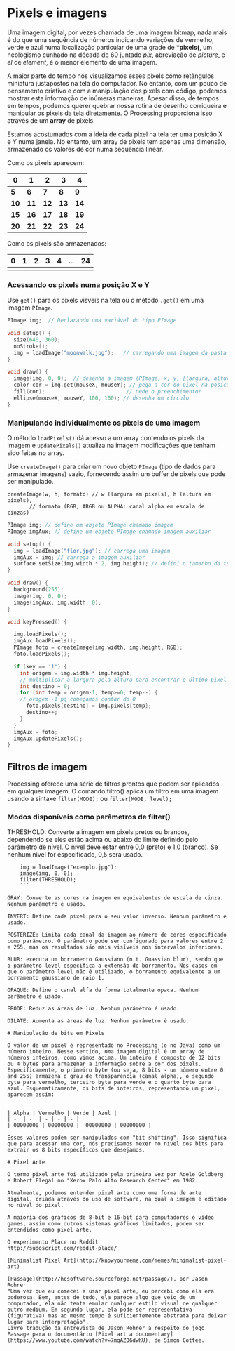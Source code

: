 # Pixels e imagens

Uma imagem digital, por vezes chamada de uma imagem bitmap, nada mais é do que uma sequência de números indicando variações de vermelho, verde e azul numa localização particular de uma grade de ***pixels(**, um neologismo cunhado na década de 60 juntado *pix*, abreviação de *picture*, e *el* de *element*, é o menor elemento de uma imagem.

A maior parte do tempo nós visualizamos esses pixels como retângulos miniatura justapostos na tela do computador. No entanto, com um pouco de pensamento criativo e com a manipulação dos pixels com código, podemos mostrar esta informação de inúmeras maneiras. Apesar disso, de tempos em tempos, podemos querer quebrar nossa rotina de desenho corriqueira e manipular os pixels da tela diretamente. O Processing proporciona isso através de um **array** de pixels.

Estamos acostumados com a ideia de cada pixel na tela ter uma posição X e Y numa janela. No entanto, um array de pixels tem apenas uma dimensão, armazenado os valores de cor numa sequência linear.
    
Como os pixels aparecem:

| 0 | 1 | 2 | 3 | 4 |
| -- | --- | --- | --- | --- |
| **5** | **6** | **7** | **8** | **9** |
| **10** | **11** | **12** | **13** | **14** |
| **15** | **16** | **17** | **18** | **19** |
| **20** | **21** | **22** | **23** | **24** |


Como os pixels são armazenados:

| 0 | 1 | 2 | 3 | 4 | ... | 24 |
| --- | --- | --- | --- | --- | --- | --- |
| |

### Acessando os pixels numa posição X e Y

Use `get()` para os pixels visveis na tela ou o método `.get()` em uma imagem `PImage`.

```pde
PImage img;  // Declarando uma variável do tipo PImage

void setup() {
  size(640, 360);
  noStroke();
  img = loadImage("moonwalk.jpg");   // carregando uma imagem da pasta /data/
}

void draw() {
  image(img, 0, 0);  // desenha a imagem (PImage, x, y, [largura, altura]*)  *opcionais 
  color cor = img.get(mouseX, mouseY); // pega a cor do pixel na posição x, y
  fill(cor);                          // pede o preenchimento!
  ellipse(mouseX, mouseY, 100, 100); // desenha um círculo
}

```

### Manipulando individualmente os pixels de uma imagem 

O método `loadPixels()` dá acesso a um array contendo os pixels da imagem e `updatePixels()` atualiza na imagem modificações que tenham sido feitas no array.

Use `createImage()` para criar um novo objeto `PImage` (tipo de dados para armazenar imagens) vazio, fornecendo assim um buffer de pixels que pode ser manipulado.

```
createImage(w, h, formato) // w (largura em pixels), h (altura em pixels),
       // formato (RGB, ARGB ou ALPHA: canal alpha em escala de cinzas)    
```

```pde
PImage img; // define um objeto PImage chamado imagem 
PImage imgAux; // define um objeto PImage chamado imagem auxiliar

void setup() { 
  img = loadImage("flor.jpg"); // carrega uma imagem
  imgAux = img; // carrega a imagem auxiliar
  surface.setSize(img.width * 2, img.height); // defini o tamanho da tela
}

void draw() {
  background(255);
  image(img, 0, 0);
  image(imgAux, img.width, 0);
}

void keyPressed() {

  img.loadPixels();
  imgAux.loadPixels();
  PImage foto = createImage(img.width, img.height, RGB);
  foto.loadPixels();

  if (key == '1') {
    int origem = img.width * img.height;
    // multiplicar a largura pela altura para encontrar o último pixel
    int destino = 0;   
    for (int temp = origem-1; temp>=0; temp--) {
    // origem -1 pq começamos contar do 0
      foto.pixels[destino] = img.pixels[temp];
      destino++;
    }
  }
  imgAux = foto;
  imgAux.updatePixels();
}
```

## Filtros de imagem

Processing oferece uma série de filtros prontos que podem ser aplicados em qualquer imagem. O comando filtro() aplica um filtro em uma imagem usando a sintaxe `filter(MODE);` ou `filter(MODE, level);`

### Modos disponíveis como parâmetros de filter()

THRESHOLD: Converte a imagem em pixels pretos ou brancos, dependendo se eles estão acima ou abaixo do limite definido pelo parâmetro de nível. O nível deve estar entre 0,0 (preto) e 1,0 (branco). Se nenhum nível for especificado, 0,5 será usado.
```PImage img;
    img = loadImage("exemplo.jpg");
    image(img, 0, 0);
    filter(THRESHOLD);
    ```
    
GRAY: Converte as cores na imagem em equivalentes de escala de cinza. Nenhum parâmetro é usado.

INVERT: Define cada pixel para o seu valor inverso. Nenhum parâmetro é usado.

POSTERIZE: Limita cada canal da imagem ao número de cores especificado como parâmetro. O parâmetro pode ser configurado para valores entre 2 e 255, mas os resultados são mais visíveis nos intervalos inferiores.

BLUR: executa um borramento Gaussiano (n.t. Guassian blur), sendo que o parâmetro level especifica a extensão do borramento. Nos casos em que o parâmetro level não é utilizado, o borramento equivalente a um borramento gaussiano de raio 1.

OPAQUE: Define o canal alfa de forma totalmente opaca. Nenhum parâmetro é usado.

ERODE: Reduz as áreas de luz. Nenhum parâmetro é usado.

DILATE: Aumenta as áreas de luz. Nenhum parâmetro é usado.

# Manipulação de bits em Pixels

O valor de um pixel é representado no Processing (e no Java) como um número inteiro. Nesse sentido, uma imagem digital é um array de números inteiros, como vimos acima. Um inteiro é composto de 32 bits ou 4 bytes para armazenar a informação sobre a cor dos pixels. Especificamente, o primeiro byte (ou seja, 8 bits - um número entre 0 and 255) armazena o grau de transparência (canal alpha), o segundo byte para vermelho, terceiro byte para verde e o quarto byte para azul. Esquematicamente, os bits de inteiros, representando um pixel, aparecem assim:


| Alpha | Vermelho | Verde | Azul |
| -  | -  | - | - | - |
| 00000000 | 00000000 |  00000000 | 00000000 |

Esses valores podem ser manipulados com "bit shifting". Isso significa que para acessar uma cor, nós precisamos mexer no nível dos bits para extrair os 8 bits específicos que desejamos.  

# Pixel Arte

O termo pixel arte foi utilizado pela primeira vez por Adele Goldberg e Robert Flegal no "Xerox Palo Alto Research Center" em 1982.

Atualmente, podemos entender pixel arte como uma forma de arte digital, criada através do uso de software, na qual a imagem é editado no nível do pixel.

A maioria dos gráficos de 8-bit e 16-bit para computadores e vídeo games, assim como outros sistemas gráficos limitados, podem ser entendidos como pixel arte. 

O experimento Place no Reddit
http://sudoscript.com/reddit-place/

[Minimalist Pixel Art](http://knowyourmeme.com/memes/minimalist-pixel-art)

[Passage](http://hcsoftware.sourceforge.net/passage/), por Jason Rohrer
"Uma vez que eu comecei a usar pixel arte, eu percebi como ela era poderosa. Bem, antes de tudo, ela parece algo que veio de um computador, ela não tenta emular qualquer estilo visual de qualquer outro medium. Em segundo lugar, ela pode ser representativa (figurativa) mas ao mesmo tempo é suficientemente abstrata para deixar lugar para interpretação".
Livre tradução da entrevista de Jason Rohrer a respeito do jogo Passage para o documentário [Pixel art a documentary](https://www.youtube.com/watch?v=7mqAZ06dwKU), de Simon Cottee.





